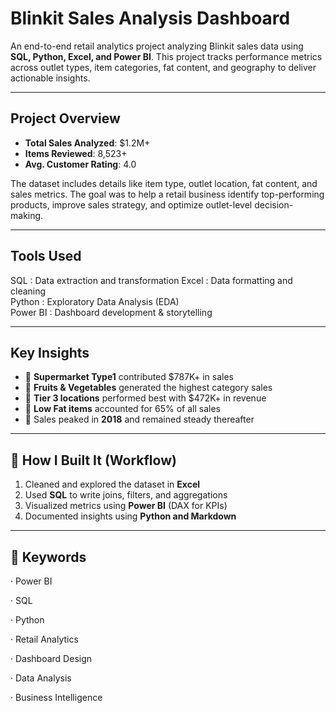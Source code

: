 #  Blinkit Sales Analysis Dashboard

An end-to-end retail analytics project analyzing Blinkit sales data using **SQL, Python, Excel, and Power BI**. This project tracks performance metrics across outlet types, item categories, fat content, and geography to deliver actionable insights.

---

##  Project Overview

- **Total Sales Analyzed**: $1.2M+
- **Items Reviewed**: 8,523+
- **Avg. Customer Rating**: 4.0

The dataset includes details like item type, outlet location, fat content, and sales metrics. The goal was to help a retail business identify top-performing products, improve sales strategy, and optimize outlet-level decision-making.

---

##  Tools Used
        

 SQL : Data extraction and transformation 
 Excel : Data formatting and cleaning     
 Python : Exploratory Data Analysis (EDA)  
 Power BI : Dashboard development & storytelling 

---

##  Key Insights

- 🏪 **Supermarket Type1** contributed $787K+ in sales
- 🥦 **Fruits & Vegetables** generated the highest category sales
- 📍 **Tier 3 locations** performed best with $472K+ in revenue
- 🧈 **Low Fat items** accounted for 65% of all sales
- 📆 Sales peaked in **2018** and remained steady thereafter

---

## 🚀 How I Built It (Workflow)

1. Cleaned and explored the dataset in **Excel**
2. Used **SQL** to write joins, filters, and aggregations
3. Visualized metrics using **Power BI** (DAX for KPIs)
4. Documented insights using **Python and Markdown**

---

## 📌 Keywords

· Power BI 

· SQL

· Python

· Retail Analytics 

· Dashboard Design 

· Data Analysis 

· Business Intelligence
